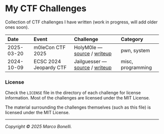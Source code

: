 # My CTF Challenges

Collection of CTF challenges I have written (work in progress, will add older
ones soon).

| Date       | Event                  | Challenge                                                                                        | Category          |
|:-----------|:-----------------------|:-------------------------------------------------------------------------------------------------|:------------------|
| 2025-03-20 | m0leCon CTF 2025       | HolyM0le — [source](./challenges/holym0le) / [writeup](./challenges/holym0le/README.md)          | pwn, system       |
| 2024-10-09 | ECSC 2024 Jeopardy CTF | Jailguesser — [source](./challenges/jailguesser) / [writeup](./challenges/jailguesser/README.md) | misc, programming |


### License

Check the `LICENSE` file in the directory of each challenge for license
information. Most of the challenges are licensed under the MIT License.

The material surrounding the challenges themselves (such as this file) is
licensed under the MIT License.

---

*Copyright &copy; 2025 Marco Bonelli.*
